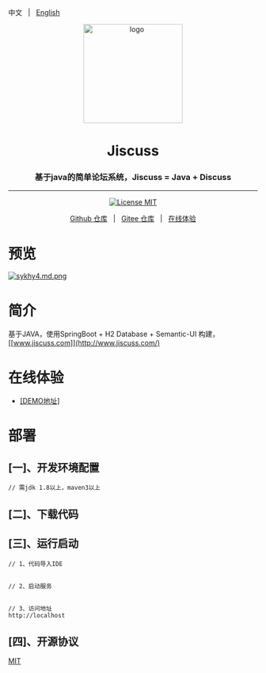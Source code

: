中文 &nbsp; | &nbsp; [English](./README.md)
<p align="center"><img src="https://s3.ax1x.com/2021/01/16/srNEa6.png" height="200" alt="logo"/></p>
<h1 align="center"> Jiscuss </h1>
<h3 align="center">基于java的简单论坛系统，Jiscuss = Java + Discuss</h3>

---

<p align="center">
    <a href="./LICENSE"><img src="https://img.shields.io/badge/License-MIT-blue" alt="License MIT"></a>
</p>

<p align="center">
    <a href="https://github.com/chuyaoyuan/Jiscuss">Github 仓库</a> &nbsp; | &nbsp; 
    <a href="https://gitee.com/chuyaoyuan/Jiscuss">Gitee 仓库</a> &nbsp; | &nbsp; 
    <a href="http://demo.jiscuss.com/" target="_blank">在线体验</a>
</p>




# 预览
[![sykhy4.md.png](https://s3.ax1x.com/2021/01/17/sykhy4.md.png)](https://imgchr.com/i/sykhy4)


# 简介
基于JAVA，使用SpringBoot + H2 Database + Semantic-UI 构建，[[www.jiscuss.com]](http://www.jiscuss.com/)

# 在线体验

-   [[DEMO地址]](http://demo.jiscuss.com/)

# 部署
## [一]、开发环境配置

```
// 需jdk 1.8以上，maven3以上
```

## [二]、下载代码



## [三]、运行启动

```
// 1、代码导入IDE


// 2、启动服务


// 3、访问地址
http://localhost
```


## [四]、开源协议

[MIT](https://opensource.org/licenses/MIT)



